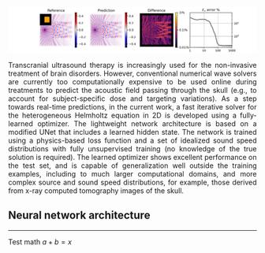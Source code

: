 ![Cover](/images/cover.png)

<div style="text-align: justify">
Transcranial ultrasound therapy is increasingly used for the non-invasive treatment of brain disorders. However, conventional numerical wave solvers are currently too computationally expensive to be used online during treatments to predict the acoustic field passing through the skull (e.g., to account for subject-specific dose and targeting variations). As a step towards real-time predictions, in the current work, a fast iterative solver for the heterogeneous Helmholtz equation in 2D is developed using a fully-learned optimizer. The lightweight network architecture is based on a modified UNet that includes a learned hidden state. The network is trained using a physics-based loss function and a set of idealized sound speed distributions with fully unsupervised training (no knowledge of the true solution is required). The learned optimizer shows excellent performance on the test set, and is capable of generalization well outside the training examples, including to much larger computational domains, and more complex source and sound speed distributions, for example, those derived from x-ray computed tomography images of the skull.
</div>

## Neural network architecture
---

Test math $a+b = x$
